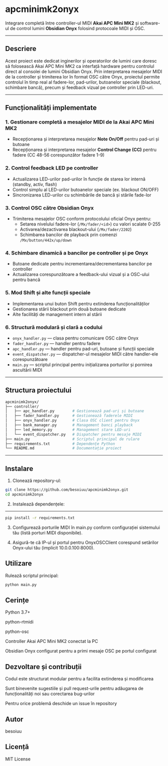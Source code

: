 # apcminimk2onyx

Integrare completă între controller-ul MIDI **Akai APC Mini MK2** și software-ul de control lumini **Obsidian Onyx** folosind protocoale MIDI și OSC.

---

## Descriere

Acest proiect este dedicat inginerilor și operatorilor de lumini care doresc să folosească Akai APC Mini MK2 ca interfață hardware pentru controlul direct al consolei de lumini Obsidian Onyx. Prin interpretarea mesajelor MIDI de la controller și trimiterea lor în format OSC către Onyx, proiectul permite controlul în timp real al fadere-lor, pad-urilor, butoanelor speciale (blackout, schimbare bancă), precum și feedback vizual pe controller prin LED-uri.

---

## Funcționalități implementate

### 1. Gestionare completă a mesajelor MIDI de la Akai APC Mini MK2

- Recepționarea și interpretarea mesajelor **Note On/Off** pentru pad-uri și butoane  
- Recepționarea și interpretarea mesajelor **Control Change (CC)** pentru fadere (CC 48-56 corespunzător fadere 1-9)

### 2. Control feedback LED pe controller

- Actualizarea LED-urilor pad-urilor în funcție de starea lor internă (standby, activ, flash)  
- Control simplu al LED-urilor butoanelor speciale (ex. blackout ON/OFF)  
- Sincronizarea LED-urilor cu schimbările de bancă și stările fade-lor

### 3. Control OSC către Obsidian Onyx

- Trimiterea mesajelor OSC conform protocolului oficial Onyx pentru:  
  - Setarea nivelului fadere-lor (`/Mx/fader/<id>`) cu valori scalate 0-255  
  - Activarea/dezactivarea blackout-ului (`/Mx/fader/2202`)  
  - Schimbarea bancilor de playback prin comenzi `/Mx/button/442x/up/down`  

### 4. Schimbare dinamică a bancilor pe controller și pe Onyx

- Butoane dedicate pentru incrementarea/decrementarea bancilor pe controller  
- Actualizarea corespunzătoare a feedback-ului vizual și a OSC-ului pentru bancă

### 5. Mod Shift și alte funcții speciale

- Implementarea unui buton Shift pentru extinderea funcționalităților  
- Gestionarea stării blackout prin două butoane dedicate  
- Alte facilități de management intern al stării

### 6. Structură modulară și clară a codului

- `onyx_handler.py` — clasa pentru comunicare OSC către Onyx  
- `fader_handler.py` — handler pentru fadere  
- `apc_handler.py` — handler pentru pad-uri, butoane și funcții speciale  
- `event_dispatcher.py` — dispatcher-ul mesajelor MIDI către handler-ele corespunzătoare  
- `main.py` — scriptul principal pentru inițializarea porturilor și pornirea ascultării MIDI

---

## Structura proiectului

```bash
apcminimk2onyx/
├── controller/
│   ├── apc_handler.py        # Gestionează pad-uri și butoane
│   ├── fader_handler.py      # Gestionează faderele MIDI
│   ├── onyx_handler.py       # Clasa OSC client pentru Onyx
│   ├── bank_manager.py       # Management banci playback
│   ├── led_memory.py         # Management stare LED-uri
│   └── event_dispatcher.py   # Dispatcher pentru mesaje MIDI
├── main.py                   # Scriptul principal de rulare
├── requirements.txt          # Dependențe Python
└── README.md                 # Documentație proiect
```
---

## Instalare

1. Clonează repository-ul:

```bash
git clone https://github.com/besoiuu/apcminimk2onyx.git
cd apcminimk2onyx
```
2. Instalează dependențele:

---
```bash
pip install -r requirements.txt
```
3. Configurează porturile MIDI în main.py conform configurației sistemului tău (listă porturi MIDI disponibile).

4. Asigură-te că IP-ul și portul pentru OnyxOSCClient corespund setărilor Onyx-ului tău (implicit 10.0.0.100:8000).

## Utilizare
Rulează scriptul principal:

```bash
python main.py
```
## Cerințe
Python 3.7+

python-rtmidi

python-osc

Controller Akai APC Mini MK2 conectat la PC

Obsidian Onyx configurat pentru a primi mesaje OSC pe portul configurat


## Dezvoltare și contribuții
Codul este structurat modular pentru a facilita extinderea și modificarea

Sunt binevenite sugestiile și pull request-urile pentru adăugarea de funcționalități noi sau corectarea bug-urilor

Pentru orice problemă deschide un issue în repository

## Autor
besoiuu

## Licență
MIT License




